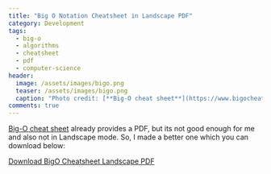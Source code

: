 ```yaml
---
title: "Big O Notation Cheatsheet in Landscape PDF"
category: Development
tags: 
  - big-o
  - algorithms
  - cheatsheet
  - pdf
  - computer-science
header:
  image: /assets/images/bigo.png
  teaser: /assets/images/bigo.png
  caption: "Photo credit: [**Big-O cheat sheet**](https://www.bigocheatsheet.com/)"
comments: true
---
```


[Big-O cheat sheet](https://www.bigocheatsheet.com/) already provides a PDF, but its not good enough for me and also not in Landscape mode. So, I made a better one which you can download below:


[Download BigO Cheatsheet Landscape PDF](/assets/files/big-o-cheatsheet.pdf)

